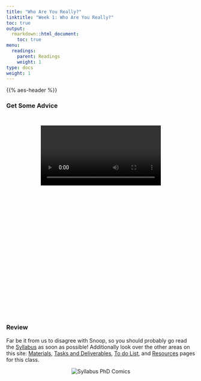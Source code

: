 ```yaml
---
title: "Who Are You Really?"
linktitle: "Week 1: Who Are You Really?"
toc: true
output:
  rmarkdown::html_document:
    toc: true
menu:
  readings:
    parent: Readings
    weight: 1
type: docs
weight: 1
---
```


{{% aes-header %}}

<style>
.videoContainer {
    height: 480px;
    width: 320px;   
    padding: 26px;
}
</style>

### Get Some Advice

<center>
<div class="videoContainer">
<video width="320" controls>
<source src="/videos/snoop_syllabus.mp4" type="video/mp4">

I’m sorry but your browser doesn’t support embedded videos. You can however <a href="/videos/snoop_syllabus.mp4">download it</a>.

</video>
</div>
</center>

### Review

Far be it from us to disagree with Snoop, so you should probably go read the [Syllabus](/syllabus/) as soon as possible! Additionally look over the other areas on this site: [Materials](/materials/), [Tasks and Deliverables](/tasks/), [To do List](/due/), and [Resources](/resources/) pages for this class.

<center>
<img src='/img/comics/in-the-syllabus.png' alt='Syllabus PhD Comics'>
</center>
